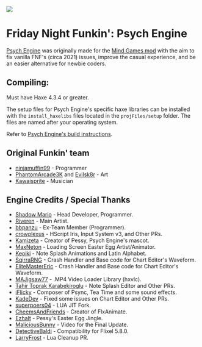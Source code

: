 ![](projFiles/banner.png)

# Friday Night Funkin': Psych Engine

[Psych Engine](https://github.com/ShadowMario/FNF-PsychEngine) was originally made for the [Mind Games mod](https://gamebanana.com/mods/301107) with the aim to fix vanilla FNF's (circa 2021) issues, improve the casual experience, and be an easier alternative for newbie coders.

## Compiling:

Must have Haxe 4.3.4 or greater.

The setup files for Psych Engine's specific haxe libraries can be installed with the `install_haxelibs` files located in the `projFiles/setup` folder. The files are named after your operating system.

Refer to [Psych Engine's build instructions](https://github.com/ShadowMario/FNF-PsychEngine/blob/main/BUILDING.md).

## Original Funkin' team
- [ninjamuffin99](https://twitter.com/ninja_muffin99) - Programmer
- [PhantomArcade3K](https://twitter.com/phantomarcade3k) and [Evilsk8r](https://twitter.com/evilsk8r) - Art
- [Kawaisprite](https://twitter.com/kawaisprite) - Musician

## Engine Credits / Special Thanks
- [Shadow Mario](https://ko-fi.com/shadowmario) - Head Developer, Programmer.
- [Riveren](https://x.com/riverennn) - Main Artist.
- [bbpanzu](https://x.com/bbsub3) - Ex-Team Member (Programmer).
- [crowplexus](https://x.com/crowplexus) - HScript Iris, Input System v3, and Other PRs.
- [Kamizeta](https://www.instagram.com/cewweey/) - Creator of Pessy, Psych Engine's mascot.
- [MaxNeton](https://bsky.app/profile/maxneton.bsky.social) - Loading Screen Easter Egg Artist/Animator.
- [Keoiki](https://x.com/Keoiki_) - Note Splash Animations and Latin Alphabet.
- [SqirraRNG](https://x.com/gedehari) - Crash Handler and Base code for Chart Editor's Waveform.
- [EliteMasterEric](https://x.com/EliteMasterEric) - Crash Handler and Base code for Chart Editor's Waveform.
- [MAJigsaw77](https://x.com/MAJigsaw77) - .MP4 Video Loader Library (hxvlc).
- [Tahir Toprak Karabekiroglu](https://x.com/TahirKarabekir) - Note Splash Editor and Other PRs.
- [iFlicky](https://x.com/flicky_i) - Composer of Psync, Tea Time and some sound effects.
- [KadeDev](https://x.com/kade0912) - Fixed some issues on Chart Editor and Other PRs.
- [superpoers04](https://x.com/superpowers04) - LUA JIT Fork.
- [CheemsAndFriends](https://x.com/CheemsnFriendos) - Creator of FlxAnimate.
- [Ezhalt](https://x.com/_ezhaltd) - Pessy's Easter Egg Jingle.
- [MaliciousBunny](https://x.com/BunnyMalicious) - Video for the Final Update.
- [DetectiveBaldi](https://github.com/DetectiveBaldi) - Compatibility for Flixel 5.8.0.
- [LarryFrost](https://github.com/LarryFrosty) - Lua Cleanup PR.